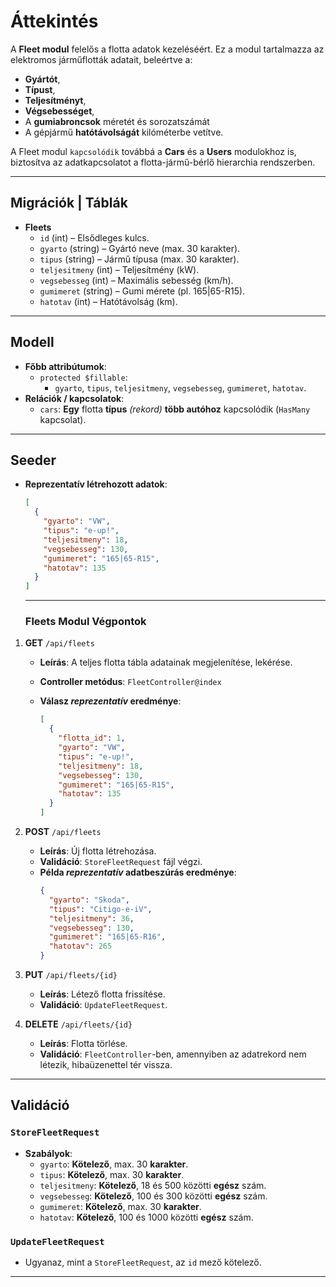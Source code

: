 # Áttekintés

A **Fleet modul** felelős a flotta adatok kezeléséért. Ez a modul tartalmazza az elektromos járműflották adatait, beleértve a:

- **Gyártót**,
- **Típust**,
- **Teljesítményt**,
- **Végsebességet**,
- A **gumiabroncsok** méretét és sorozatszámát
- A gépjármű **hatótávolságát** kilóméterbe vetítve.

A Fleet modul `kapcsolódik` továbbá a **Cars** és a **Users** modulokhoz is, biztosítva az adatkapcsolatot a flotta-jármű-bérlő hierarchia rendszerben.

---
## **Migrációk** | Táblák

- **Fleets**
  - `id` (int) – Elsődleges kulcs.
  - `gyarto` (string) – Gyártó neve (max. 30 karakter).
  - `tipus` (string) – Jármű típusa (max. 30 karakter).
  - `teljesitmeny` (int) – Teljesítmény (kW).
  - `vegsebesseg` (int) – Maximális sebesség (km/h).
  - `gumimeret` (string) – Gumi mérete (pl. 165|65-R15).
  - `hatotav` (int) – Hatótávolság (km).

---
## Modell

- **Főbb attribútumok**:
  - `protected $fillable`:
    - `gyarto`, `tipus`, `teljesitmeny`, `vegsebesseg`, `gumimeret`, `hatotav`.
- **Relációk / kapcsolatok**:
  - `cars`: **Egy** flotta **típus** _(rekord)_ **több autóhoz** kapcsolódik (`HasMany` kapcsolat).

---

## Seeder

- **Reprezentatív létrehozott adatok**:

  ```json
  [
    {
      "gyarto": "VW",
      "tipus": "e-up!",
      "teljesitmeny": 18,
      "vegsebesseg": 130,
      "gumimeret": "165|65-R15",
      "hatotav": 135
    }
  ]
  ```
  ---
  ### Fleets Modul Végpontok

1. **GET** `/api/fleets`

   - **Leírás**: A teljes flotta tábla adatainak megjelenítése, lekérése.
   - **Controller metódus**: `FleetController@index`
   - **Válasz _reprezentatív_ eredménye**:

     ```json
     [
       {
         "flotta_id": 1,
         "gyarto": "VW",
         "tipus": "e-up!",
         "teljesitmeny": 18,
         "vegsebesseg": 130,
         "gumimeret": "165|65-R15",
         "hatotav": 135
       }
     ]
     ```

2. **POST** `/api/fleets`

   - **Leírás**: Új flotta létrehozása.
   - **Validáció**: `StoreFleetRequest` fájl végzi.
   - **Példa _reprezentatív_ adatbeszúrás eredménye**:
     ```json
     {
       "gyarto": "Skoda",
       "tipus": "Citigo-e-iV",
       "teljesitmeny": 36,
       "vegsebesseg": 130,
       "gumimeret": "165|65-R16",
       "hatotav": 265
     }
     ```

3. **PUT** `/api/fleets/{id}`

   - **Leírás**: Létező flotta frissítése.
   - **Validáció**: `UpdateFleetRequest`.

4. **DELETE** `/api/fleets/{id}`
   - **Leírás**: Flotta törlése.
   - **Validáció**: `FleetController`-ben, amennyiben az adatrekord nem létezik, hibaüzenettel tér vissza.

---

## Validáció

### `StoreFleetRequest`

- **Szabályok**:
  - `gyarto`: **Kötelező**, max. 30 **karakter**.
  - `tipus`: **Kötelező**, max. 30 **karakter**.
  - `teljesitmeny`: **Kötelező**, 18 és 500 közötti **egész** szám.
  - `vegsebesseg`: **Kötelező**, 100 és 300 közötti **egész** szám.
  - `gumimeret`: **Kötelező**, max. 30 **karakter**.
  - `hatotav`: **Kötelező**, 100 és 1000 közötti **egész** szám.

### `UpdateFleetRequest`

- Ugyanaz, mint a `StoreFleetRequest`, az `id` mező kötelező.

---